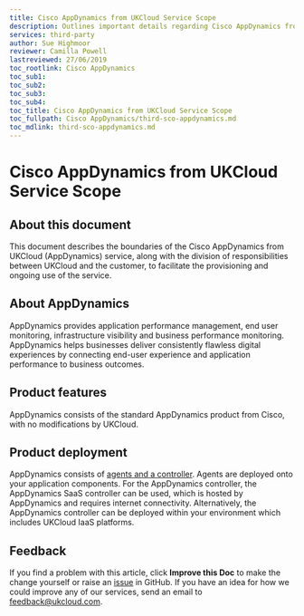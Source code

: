 ```yaml
---
title: Cisco AppDynamics from UKCloud Service Scope
description: Outlines important details regarding Cisco AppDynamics from UKCloud
services: third-party
author: Sue Highmoor
reviewer: Camilla Powell
lastreviewed: 27/06/2019
toc_rootlink: Cisco AppDynamics
toc_sub1: 
toc_sub2:
toc_sub3:
toc_sub4:
toc_title: Cisco AppDynamics from UKCloud Service Scope
toc_fullpath: Cisco AppDynamics/third-sco-appdynamics.md
toc_mdlink: third-sco-appdynamics.md
---
```


# Cisco AppDynamics from UKCloud Service Scope

## About this document

This document describes the boundaries of the Cisco AppDynamics from UKCloud (AppDynamics) service, along with the division of responsibilities between UKCloud and the customer, to facilitate the provisioning and ongoing use of the service.

## About AppDynamics

AppDynamics provides application performance management, end user monitoring, infrastructure visibility and business performance monitoring. AppDynamics helps businesses deliver consistently flawless digital experiences by connecting end-user experience and application performance to business outcomes.

## Product features

AppDynamics consists of the standard AppDynamics product from Cisco, with no modifications by UKCloud.

## Product deployment

AppDynamics consists of [agents and a controller](https://www.appdynamics.com/how-it-works/agents-and-controller/). Agents are deployed onto your application components. For the AppDynamics controller, the AppDynamics SaaS controller can be used, which is hosted by AppDynamics and requires internet connectivity. Alternatively, the AppDynamics controller can be deployed within your environment which includes UKCloud IaaS platforms.

## Feedback

If you find a problem with this article, click **Improve this Doc** to make the change yourself or raise an [issue](https://github.com/UKCloud/documentation/issues) in GitHub. If you have an idea for how we could improve any of our services, send an email to <feedback@ukcloud.com>.

